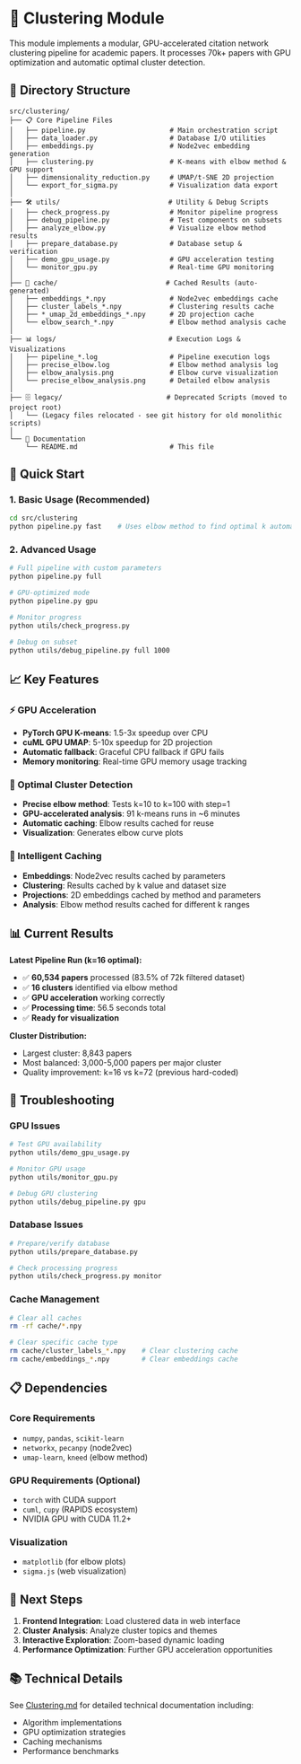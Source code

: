 # 🧠 Clustering Module

This module implements a modular, GPU-accelerated citation network clustering pipeline for academic papers. It processes 70k+ papers with GPU optimization and automatic optimal cluster detection.

## 📂 Directory Structure

```
src/clustering/
├── 📋 Core Pipeline Files
│   ├── pipeline.py                     # Main orchestration script
│   ├── data_loader.py                  # Database I/O utilities  
│   ├── embeddings.py                   # Node2vec embedding generation
│   ├── clustering.py                   # K-means with elbow method & GPU support
│   ├── dimensionality_reduction.py     # UMAP/t-SNE 2D projection
│   └── export_for_sigma.py             # Visualization data export
│
├── 🛠️ utils/                           # Utility & Debug Scripts
│   ├── check_progress.py               # Monitor pipeline progress
│   ├── debug_pipeline.py               # Test components on subsets
│   ├── analyze_elbow.py                # Visualize elbow method results
│   ├── prepare_database.py             # Database setup & verification
│   ├── demo_gpu_usage.py               # GPU acceleration testing
│   └── monitor_gpu.py                  # Real-time GPU monitoring
│
├── 💾 cache/                           # Cached Results (auto-generated)
│   ├── embeddings_*.npy                # Node2vec embeddings cache
│   ├── cluster_labels_*.npy            # Clustering results cache
│   ├── *_umap_2d_embeddings_*.npy      # 2D projection cache
│   └── elbow_search_*.npy              # Elbow method analysis cache
│
├── 📊 logs/                            # Execution Logs & Visualizations
│   ├── pipeline_*.log                  # Pipeline execution logs
│   ├── precise_elbow.log               # Elbow method analysis log
│   ├── elbow_analysis.png              # Elbow curve visualization
│   └── precise_elbow_analysis.png      # Detailed elbow analysis
│
├── 🗄️ legacy/                          # Deprecated Scripts (moved to project root)
│   └── (Legacy files relocated - see git history for old monolithic scripts)
│
└── 📖 Documentation
    └── README.md                       # This file
```

## 🚀 Quick Start

### 1. Basic Usage (Recommended)
```bash
cd src/clustering
python pipeline.py fast    # Uses elbow method to find optimal k automatically
```

### 2. Advanced Usage
```bash
# Full pipeline with custom parameters
python pipeline.py full

# GPU-optimized mode
python pipeline.py gpu

# Monitor progress
python utils/check_progress.py

# Debug on subset
python utils/debug_pipeline.py full 1000
```

## 📈 Key Features

### ⚡ GPU Acceleration
- **PyTorch GPU K-means**: 1.5-3x speedup over CPU
- **cuML GPU UMAP**: 5-10x speedup for 2D projection  
- **Automatic fallback**: Graceful CPU fallback if GPU fails
- **Memory monitoring**: Real-time GPU memory usage tracking

### 🎯 Optimal Cluster Detection
- **Precise elbow method**: Tests k=10 to k=100 with step=1
- **GPU-accelerated analysis**: 91 k-means runs in ~6 minutes
- **Automatic caching**: Elbow results cached for reuse
- **Visualization**: Generates elbow curve plots

### 💾 Intelligent Caching
- **Embeddings**: Node2vec results cached by parameters
- **Clustering**: Results cached by k value and dataset size
- **Projections**: 2D embeddings cached by method and parameters
- **Analysis**: Elbow method results cached for different k ranges

## 📊 Current Results

**Latest Pipeline Run (k=16 optimal):**
- ✅ **60,534 papers** processed (83.5% of 72k filtered dataset)
- ✅ **16 clusters** identified via elbow method
- ✅ **GPU acceleration** working correctly
- ✅ **Processing time**: 56.5 seconds total
- ✅ **Ready for visualization**

**Cluster Distribution:**
- Largest cluster: 8,843 papers
- Most balanced: 3,000-5,000 papers per major cluster
- Quality improvement: k=16 vs k=72 (previous hard-coded)

## 🔧 Troubleshooting

### GPU Issues
```bash
# Test GPU availability
python utils/demo_gpu_usage.py

# Monitor GPU usage
python utils/monitor_gpu.py

# Debug GPU clustering
python utils/debug_pipeline.py gpu
```

### Database Issues
```bash
# Prepare/verify database
python utils/prepare_database.py

# Check processing progress
python utils/check_progress.py monitor
```

### Cache Management
```bash
# Clear all caches
rm -rf cache/*.npy

# Clear specific cache type
rm cache/cluster_labels_*.npy    # Clear clustering cache
rm cache/embeddings_*.npy        # Clear embeddings cache
```

## 📋 Dependencies

### Core Requirements
- `numpy`, `pandas`, `scikit-learn`
- `networkx`, `pecanpy` (node2vec)
- `umap-learn`, `kneed` (elbow method)

### GPU Requirements (Optional)
- `torch` with CUDA support
- `cuml`, `cupy` (RAPIDS ecosystem)
- NVIDIA GPU with CUDA 11.2+

### Visualization
- `matplotlib` (for elbow plots)
- `sigma.js` (web visualization)

## 🎯 Next Steps

1. **Frontend Integration**: Load clustered data in web interface
2. **Cluster Analysis**: Analyze cluster topics and themes  
3. **Interactive Exploration**: Zoom-based dynamic loading
4. **Performance Optimization**: Further GPU acceleration opportunities

## 📚 Technical Details

See [Clustering.md](Clustering.md) for detailed technical documentation including:
- Algorithm implementations
- GPU optimization strategies  
- Caching mechanisms
- Performance benchmarks 